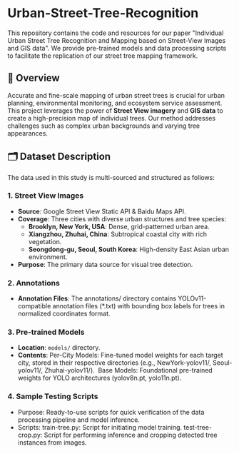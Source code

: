 # Urban-Street-Tree-Recognition
This repository contains the code and resources for our paper "Individual Urban Street Tree Recognition and Mapping based on Street-View Images and GIS data". We provide pre-trained models and data processing scripts to facilitate the replication of our street tree mapping framework.
## 📖 Overview
Accurate and fine-scale mapping of urban street trees is crucial for urban planning, environmental monitoring, and ecosystem service assessment. This project leverages the power of **Street View imagery** and **GIS data** to create a high-precision map of individual trees. Our method addresses challenges such as complex urban backgrounds and varying tree appearances.
## 🗂️ Dataset Description

The data used in this study is multi-sourced and structured as follows:

### 1. Street View Images
- **Source**: Google Street View Static API & Baidu Maps API.
- **Coverage**: Three cities with diverse urban structures and tree species:
  - **Brooklyn, New York, USA**: Dense, grid-patterned urban area.
  - **Xiangzhou, Zhuhai, China**: Subtropical coastal city with rich vegetation.
  - **Seongdong-gu, Seoul, South Korea**: High-density East Asian urban environment.
- **Purpose**: The primary data source for visual tree detection.
### 2. Annotations
- **Annotation Files**: The annotations/ directory contains YOLOv11-compatible annotation files (*.txt) with bounding box labels for trees in normalized coordinates format.
### 3. Pre-trained Models
- **Location**: `models/` directory.
- **Contents**:
  ​​Per-City Models​​: Fine-tuned model weights for each target city, stored in their respective directories (e.g., NewYork-yolov11/, Seoul-yolov11/, Zhuhai-yolov11/).
​​  Base Models​​: Foundational pre-trained weights for YOLO architectures (yolov8n.pt, yolo11n.pt).
### 4. Sample Testing Scripts
- Purpose​​: Ready-to-use scripts for quick verification of the data processing pipeline and model inference.
- ​​Scripts​​:
  train-tree.py: Script for initiating model training.
  test-tree-crop.py: Script for performing inference and cropping detected tree instances from images.
